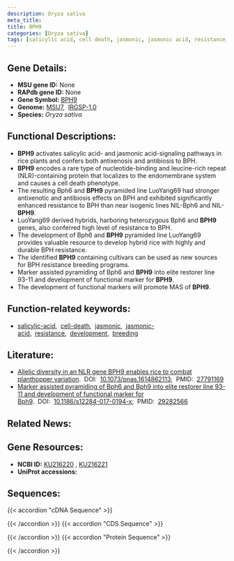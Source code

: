 ```yaml
---
description: Oryza sativa
meta_title:
title: BPH9
categories: [Oryza sativa]
tags: [salicylic acid, cell death, jasmonic, jasmonic acid, resistance, development, breeding]
---
```


## Gene Details:
- **MSU gene ID:** None  
- **RAPdb gene ID:** None  
- **Gene Symbol:** <u>BPH9</u>
- **Genome:**  [MSU7](http://rice.uga.edu/),&nbsp;&nbsp;[IRGSP-1.0](https://rapdb.dna.affrc.go.jp/download/irgsp1.html)
- **Species:** *Oryza sativa*

## Functional Descriptions:
   - **BPH9** activates salicylic acid- and jasmonic acid-signaling pathways in rice plants and confers both antixenosis and antibiosis to BPH.
   - **BPH9** encodes a rare type of nucleotide-binding and leucine-rich repeat (NLR)-containing protein that localizes to the endomembrane system and causes a cell death phenotype.
   - The resulting Bph6 and **BPH9** pyramided line LuoYang69 had stronger antixenotic and antibiosis effects on BPH and exhibited significantly enhanced resistance to BPH than near isogenic lines NIL-Bph6 and NIL-**BPH9**.
   - LuoYang69 derived hybrids, harboring heterozygous Bph6 and **BPH9** genes, also conferred high level of resistance to BPH.
   - The development of Bph6 and **BPH9** pyramided line LuoYang69 provides valuable resource to develop hybrid rice with highly and durable BPH resistance.
   - The identified **BPH9** containing cultivars can be used as new sources for BPH resistance breeding programs.
   - Marker assisted pyramiding of Bph6 and **BPH9** into elite restorer line 93-11 and development of functional marker for **BPH9**.
   - The development of functional markers will promote MAS of **BPH9**.

## Function-related keywords:
   - [salicylic-acid](/tags/salicylic-acid/),&nbsp;&nbsp;[cell-death](/tags/cell-death/),&nbsp;&nbsp;[jasmonic](/tags/jasmonic/),&nbsp;&nbsp;[jasmonic-acid](/tags/jasmonic-acid/),&nbsp;&nbsp;[resistance](/tags/resistance/),&nbsp;&nbsp;[development](/tags/development/),&nbsp;&nbsp;[breeding](/tags/breeding/)

## Literature:
   - [Allelic diversity in an NLR gene BPH9 enables rice to combat planthopper variation](https://www.doi.org/10.1073/pnas.1614862113).&nbsp;&nbsp;DOI:&nbsp;&nbsp;[10.1073/pnas.1614862113](https://www.doi.org/10.1073/pnas.1614862113);&nbsp;&nbsp;PMID:&nbsp;&nbsp;[27791169](https://pubmed.ncbi.nlm.nih.gov/27791169/)
   - [Marker assisted pyramiding of Bph6 and Bph9 into elite restorer line 93-11 and development of functional marker for Bph9](https://www.doi.org/10.1186/s12284-017-0194-x).&nbsp;&nbsp;DOI:&nbsp;&nbsp;[10.1186/s12284-017-0194-x](https://www.doi.org/10.1186/s12284-017-0194-x);&nbsp;&nbsp;PMID:&nbsp;&nbsp;[29282566](https://pubmed.ncbi.nlm.nih.gov/29282566/)

## Related News:

## Gene Resources:
- **NCBI ID:**  [KU216220](http://www.ncbi.nlm.nih.gov/nuccore/KU216220)&nbsp;,&nbsp;[KU216221](http://www.ncbi.nlm.nih.gov/nuccore/KU216221)
- **UniProt accessions:** [](https://www.uniprot.org/uniprotkb//entry)

## Sequences:
{{< accordion "cDNA Sequence" >}}

{{< /accordion >}}
{{< accordion "CDS Sequence" >}}

{{< /accordion >}}
{{< accordion "Protein Sequence" >}}

{{< /accordion >}}
